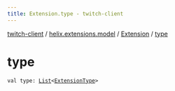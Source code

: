 ```yaml
---
title: Extension.type - twitch-client
---
```


[twitch-client](../../index.html) / [helix.extensions.model](../index.html) / [Extension](index.html) / [type](./type.html)

# type

`val type: `[`List`](https://kotlinlang.org/api/latest/jvm/stdlib/kotlin.collections/-list/index.html)`<`[`ExtensionType`](../-extension-type/index.html)`>`